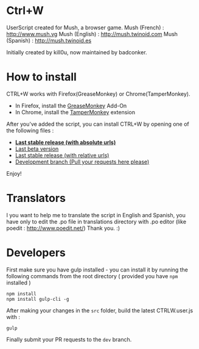 Ctrl+W
======

UserScript created for Mush, a browser game.
Mush (French) : http://www.mush.vg
Mush (English) : http://mush.twinoid.com
Mush (Spanish) : http://mush.twinoid.es

Initially created by kill0u, now maintained by badconker.

How to install
======

CTRL+W works with Firefox(GreaseMonkey) or Chrome(TamperMonkey).

 - In Firefox, install the [GreaseMonkey](https://addons.mozilla.org/firefox/addon/greasemonkey/) Add-On
 - In Chrome, install the [TamperMonkey](https://chrome.google.com/webstore/detail/tampermonkey/dhdgffkkebhmkfjojejmpbldmpobfkfo) extension

After you've added the script, you can install CTRL+W by opening one of the following files :

<ul>
	<li><strong><a href="https://github.com/badconker/ctrl-w/raw/release/CTRLW.user.js">Last stable release (with absolute urls)</a></strong></li>
	<li><a href="https://github.com/badconker/ctrl-w/raw/beta/CTRLW.user.js">Last beta version </a></li>
	<li><a href="https://github.com/badconker/ctrl-w/raw/master/CTRLW.user.js">Last stable release (with relative urls)</a></li>
	<li><a href="https://github.com/badconker/ctrl-w/raw/dev/CTRLW.user.js">Development branch (Pull your requests here please)</a></li>
</ul>

Enjoy!


Translators
======

I you want to help me to translate the script in English and Spanish, you have only to edit the .po file in translations directory with .po editor (like poedit : http://www.poedit.net/)
Thank you. :)



Developers
======

First make sure you have gulp installed - you can install it by running the following commands from the root directory ( provided you have `npm` installed )
```
npm install
npm install gulp-cli -g
```

After making your changes in the `src` folder, build the latest CTRLW.user.js with :
```
gulp
```

Finally submit your PR requests to the `dev` branch.